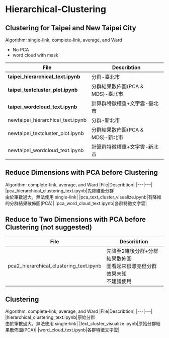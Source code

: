 # Hierarchical-Clustering

## Clustering for Taipei and New Taipei City
Algorithm: single-link, complete-link, average, and Ward
* No PCA
* word cloud with mask

|File|Describtion|
|---|---|
|**taipei_hierarchical_text.ipynb**|分群-臺北市|
|**taipei_textcluster_plot.ipynb**|分群結果散佈圖(PCA & MDS)-臺北市|
|**taipei_wordcloud_text.ipynb**|計算群特徵權重+文字雲-臺北市|
|newtaipei_hierarchical_text.ipynb|分群-新北市|
|newtaipei_textcluster_plot.ipynb|分群結果散佈圖(PCA & MDS)-新北市|
|newtaipei_wordcloud_text.ipynb|計算群特徵權重+文字雲-新北市|

## Reduce Dimensions with PCA before Clustering
Algorithm: complete-link, average, and Ward
|File|Describtion|
|---|---|
|pca_hierarchical_clustering_text.ipynb|先降維後分群<br/>由於筆數過大，無法使用 single-link|
|pca_text_cluster_visualize.ipynb|有降維的分群結果散佈圖(PCA)|
|pca_word_cloud_text.ipynb|各群特徵文字雲|

## Reduce to  Two Dimensions with PCA before Clustering (not suggested)
|File|Describtion|
|---|---|
|pca2_hierarchical_clustering_text.ipynb|先降至2維後分群+分群結果散佈圖<br/>圖看起來很漂亮但分群效果未知<br/>不建議使用|

## Clustering
Algorithm: complete-link, average, and Ward
|File|Describtion|
|---|---|
|hierarchical_clustering_text.ipynb|原始分群<br/>由於筆數過大，無法使用 single-link|
|text_cluster_visualize.ipynb|原始分群結果散佈圖(PCA)|
|word_cloud_text.ipynb|各群特徵文字雲|


